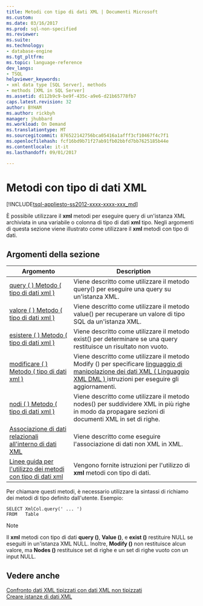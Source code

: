 ```yaml
---
title: Metodi con tipo di dati XML | Documenti Microsoft
ms.custom: 
ms.date: 03/16/2017
ms.prod: sql-non-specified
ms.reviewer: 
ms.suite: 
ms.technology:
- database-engine
ms.tgt_pltfrm: 
ms.topic: language-reference
dev_langs:
- TSQL
helpviewer_keywords:
- xml data type [SQL Server], methods
- methods [XML in SQL Server]
ms.assetid: d112b9c9-be9f-435c-a9e6-d21b65778fb7
caps.latest.revision: 32
author: BYHAM
ms.author: rickbyh
manager: jhubbard
ms.workload: On Demand
ms.translationtype: MT
ms.sourcegitcommit: 876522142756bca05416a1afff3cf10467f4c7f1
ms.openlocfilehash: fcf16bd9b71f27ab91fb02bbfd7bb7625185b44e
ms.contentlocale: it-it
ms.lasthandoff: 09/01/2017

---
```

# <a name="xml-data-type-methods"></a>Metodi con tipo di dati XML
[!INCLUDE[tsql-appliesto-ss2012-xxxx-xxxx-xxx_md](../../includes/tsql-appliesto-ss2012-xxxx-xxxx-xxx-md.md)]

  È possibile utilizzare il **xml** metodi per eseguire query di un'istanza XML archiviata in una variabile o colonna di tipo di dati **xml** tipo. Negli argomenti di questa sezione viene illustrato come utilizzare il **xml** metodi con tipo di dati.  
  
## <a name="in-this-section"></a>Argomenti della sezione  
  
|Argomento|Description|  
|-----------|-----------------|  
|[query &#40; &#41; Metodo &#40; tipo di dati xml &#41;](../../t-sql/xml/query-method-xml-data-type.md)|Viene descritto come utilizzare il metodo query() per eseguire una query su un'istanza XML.|  
|[valore &#40; &#41; Metodo &#40; tipo di dati xml &#41;](../../t-sql/xml/value-method-xml-data-type.md)|Viene descritto come utilizzare il metodo value() per recuperare un valore di tipo SQL da un'istanza XML.|  
|[esistere &#40; &#41; Metodo &#40; tipo di dati xml &#41;](../../t-sql/xml/exist-method-xml-data-type.md)|Viene descritto come utilizzare il metodo exist() per determinare se una query restituisce un risultato non vuoto.|  
|[modificare &#40; &#41; Metodo &#40; tipo di dati xml &#41;](../../t-sql/xml/modify-method-xml-data-type.md)|Viene descritto come utilizzare il metodo Modify () per specificare [linguaggio di manipolazione dei dati XML &#40; Linguaggio XML DML &#41; ](../../t-sql/xml/xml-data-modification-language-xml-dml.md)istruzioni per eseguire gli aggiornamenti.|  
|[nodi &#40; &#41; Metodo &#40; tipo di dati xml &#41;](../../t-sql/xml/nodes-method-xml-data-type.md)|Viene descritto come utilizzare il metodo nodes() per suddividere XML in più righe in modo da propagare sezioni di documenti XML in set di righe.|  
|[Associazione di dati relazionali all'interno di dati XML](../../t-sql/xml/binding-relational-data-inside-xml-data.md)|Viene descritto come eseguire l'associazione di dati non XML in XML.|  
|[Linee guida per l'utilizzo dei metodi con tipo di dati xml](../../t-sql/xml/guidelines-for-using-xml-data-type-methods.md)|Vengono fornite istruzioni per l'utilizzo di **xml** metodi con tipo di dati.|  
  
 Per chiamare questi metodi, è necessario utilizzare la sintassi di richiamo dei metodi di tipo definito dall'utente. Esempio:  
  
```  
SELECT XmlCol.query(' ... ')  
FROM   Table  
```  
  
> [!NOTE]  
>  Il **xml** metodi con tipo di dati **query ()**, **Value ()**, e **exist ()** restituire NULL se eseguiti in un'istanza XML NULL. Inoltre, **Modify ()** non restituisce alcun valore, ma **Nodes ()** restituisce set di righe e un set di righe vuoto con un input NULL.  
  
## <a name="see-also"></a>Vedere anche  
 [Confronto dati XML tipizzati con dati XML non tipizzati](../../relational-databases/xml/compare-typed-xml-to-untyped-xml.md)   
 [Creare istanze di dati XML](../../relational-databases/xml/create-instances-of-xml-data.md)  
  
  

